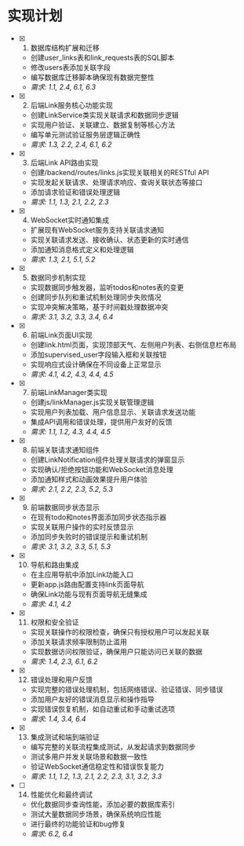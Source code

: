 # 实现计划

- [x] 1. 数据库结构扩展和迁移



  - 创建user_links表和link_requests表的SQL脚本
  - 修改users表添加关联字段
  - 编写数据库迁移脚本确保现有数据完整性
  - _需求: 1.1, 2.4, 6.1, 6.3_

- [x] 2. 后端Link服务核心功能实现



  - 创建LinkService类实现关联请求和数据同步逻辑
  - 实现用户验证、关联建立、数据复制等核心方法
  - 编写单元测试验证服务层逻辑正确性
  - _需求: 1.3, 2.2, 2.4, 6.1, 6.2_

- [x] 3. 后端Link API路由实现




  - 创建/backend/routes/links.js实现关联相关的RESTful API
  - 实现发起关联请求、处理请求响应、查询关联状态等接口
  - 添加请求验证和错误处理逻辑
  - _需求: 1.1, 1.3, 2.1, 2.2, 2.3_

- [x] 4. WebSocket实时通知集成


  - 扩展现有WebSocket服务支持关联请求通知
  - 实现关联请求发送、接收确认、状态更新的实时通信
  - 添加通知消息格式定义和处理逻辑
  - _需求: 1.3, 2.1, 5.1, 5.2_

- [x] 5. 数据同步机制实现


  - 实现数据同步触发器，监听todos和notes表的变更
  - 创建同步队列和重试机制处理同步失败情况
  - 实现冲突解决策略，基于时间戳处理数据冲突
  - _需求: 3.1, 3.2, 3.3, 3.4, 6.4_

- [x] 6. 前端Link页面UI实现


  - 创建link.html页面，实现顶部天气、左侧用户列表、右侧信息栏布局
  - 添加supervised_user字段输入框和关联按钮
  - 实现响应式设计确保在不同设备上正常显示
  - _需求: 4.1, 4.2, 4.3, 4.4, 4.5_

- [x] 7. 前端LinkManager类实现

  - 创建js/linkManager.js实现关联管理逻辑
  - 实现用户列表加载、用户信息显示、关联请求发送功能
  - 集成API调用和错误处理，提供用户友好的反馈
  - _需求: 1.1, 1.2, 4.3, 4.4, 4.5_

- [x] 8. 前端关联请求通知组件

  - 创建LinkNotification组件处理关联请求的弹窗显示
  - 实现确认/拒绝按钮功能和WebSocket消息处理
  - 添加通知样式和动画效果提升用户体验
  - _需求: 2.1, 2.2, 2.3, 5.2, 5.3_

- [x] 9. 前端数据同步状态显示


  - 在现有todo和notes界面添加同步状态指示器
  - 实现关联用户操作的实时反馈显示
  - 添加同步失败时的错误提示和重试机制
  - _需求: 3.1, 3.2, 3.3, 5.1, 5.3_


- [x] 10. 导航和路由集成

  - 在主应用导航中添加Link功能入口
  - 更新app.js路由配置支持link页面导航
  - 确保Link功能与现有页面导航无缝集成
  - _需求: 4.1, 4.2_

- [x] 11. 权限和安全验证







  - 实现关联操作的权限检查，确保只有授权用户可以发起关联
  - 添加关联请求频率限制防止滥用
  - 实现数据访问权限验证，确保用户只能访问已关联的数据
  - _需求: 1.4, 2.3, 6.1, 6.2_

- [x] 12. 错误处理和用户反馈





  - 实现完整的错误处理机制，包括网络错误、验证错误、同步错误
  - 添加用户友好的错误消息显示和操作指导
  - 实现错误恢复机制，如自动重试和手动重试选项
  - _需求: 1.4, 3.4, 6.4_

- [x] 13. 集成测试和端到端验证





  - 编写完整的关联流程集成测试，从发起请求到数据同步
  - 测试多用户并发关联场景和数据一致性
  - 验证WebSocket通信稳定性和错误恢复能力
  - _需求: 1.1, 1.2, 1.3, 2.1, 2.2, 2.3, 3.1, 3.2, 3.3_

- [ ] 14. 性能优化和最终调试




  - 优化数据同步查询性能，添加必要的数据库索引
  - 测试大量数据同步场景，确保系统响应性能
  - 进行最终的功能验证和bug修复
  - _需求: 6.2, 6.4_
